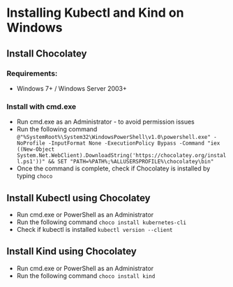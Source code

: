 # Installing Kubectl and Kind on Windows

## Install Chocolatey
### Requirements:
- Windows 7+ / Windows Server 2003+

### Install with cmd.exe
- Run cmd.exe as an Administrator - to avoid permission issues
- Run the following command
`@"%SystemRoot%\System32\WindowsPowerShell\v1.0\powershell.exe" -NoProfile -InputFormat None -ExecutionPolicy Bypass -Command "iex ((New-Object System.Net.WebClient).DownloadString('https://chocolatey.org/install.ps1'))" && SET "PATH=%PATH%;%ALLUSERSPROFILE%\chocolatey\bin"`
- Once the command is complete, check if Chocolatey is installed by typing `choco`

## Install Kubectl using Chocolatey
- Run cmd.exe or PowerShell as an Administrator
- Run the following command
`choco install kubernetes-cli`
- Check if kubectl is installed
`kubectl version --client`

## Install Kind using Chocolatey
- Run cmd.exe or PowerShell as an Administrator
- Run the following command
`choco install kind`
